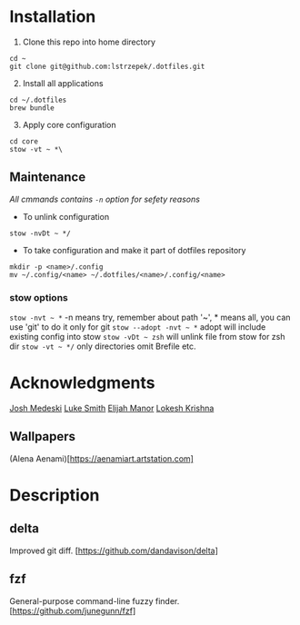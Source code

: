 # Installation

1. Clone this repo into home directory

```
cd ~
git clone git@github.com:lstrzepek/.dotfiles.git
```

2. Install all applications

```
cd ~/.dotfiles
brew bundle
```

3. Apply core configuration

```
cd core
stow -vt ~ *\
```

## Maintenance

*All cmmands contains `-n` option for sefety reasons*

* To unlink configuration
```
stow -nvDt ~ */
```

* To take configuration and make it part of dotfiles repository
```
mkdir -p <name>/.config
mv ~/.config/<name> ~/.dotfiles/<name>/.config/<name>
```

### stow options
`stow -nvt ~ *` -n means try, remember about path '~', * means all, you can use 'git' to do it only for git
`stow --adopt -nvt ~ *` adopt will include existing config into stow
`stow -vDt ~ zsh` will unlink file from stow for zsh dir
`stow -vt ~ */` only directories omit Brefile etc.

# Acknowledgments

[Josh Medeski](https://github.com/joshmedeski/dotfiles)
[Luke Smith](https://github.com/LukeSmithxyz/voidrice)
[Elijah Manor](https://www.youtube.com/@ElijahManor)
[Lokesh Krishna](https://github.com/lokesh-krishna/dotfiles)

## Wallpapers

(Alena Aenami)[https://aenamiart.artstation.com]

# Description

## delta

Improved git diff.
[https://github.com/dandavison/delta]

## fzf

General-purpose command-line fuzzy finder.
[https://github.com/junegunn/fzf]

